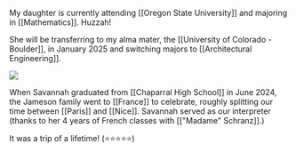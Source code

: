 My daughter is currently attending [[Oregon State University]] and majoring in [[Mathematics]]. Huzzah!

She will be transferring to my alma mater, the [[University of Colorado - Boulder]], in January 2025 and switching majors to [[Architectural Engineering]].

![](https://i.imgur.com/n6YR2g4.jpeg)

When Savannah graduated from [[Chaparral High School]] in June 2024, the Jameson family went to [[France]] to celebrate, roughly splitting our time between [[Paris]] and [[Nice]]. Savannah served as our interpreter (thanks to her 4 years of French classes with [["Madame" Schranz]].)

It was a trip of a lifetime!  (⭐⭐⭐⭐⭐)